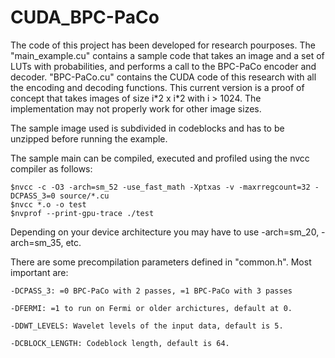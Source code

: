 # CUDA_BPC-PaCo

The code of this project has been developed for research pourposes. 
The "main_example.cu" contains a sample code that takes an image and a set of LUTs with probabilities, and performs a call to the BPC-PaCo encoder and decoder. 
"BPC-PaCo.cu" contains the CUDA code of this research with all the encoding and decoding functions. 
This current version is a proof of concept that takes images of size i\*2 x i\*2 with i > 1024. The implementation may not properly work for other image sizes.

The sample image used is subdivided in codeblocks and has to be unzipped before running the example.

The sample main can be compiled, executed and profiled using the nvcc compiler as follows:

	$nvcc -c -O3 -arch=sm_52 -use_fast_math -Xptxas -v -maxrregcount=32 -DCPASS_3=0 source/*.cu
	$nvcc *.o -o test
	$nvprof --print-gpu-trace ./test

Depending on your device architecture you may have to use -arch=sm_20, -arch=sm_35, etc.
	
There are some precompilation parameters defined in "common.h". Most important are:

	-DCPASS_3: =0 BPC-PaCo with 2 passes, =1 BPC-PaCo with 3 passes
	
	-DFERMI: =1 to run on Fermi or older archictures, default at 0. 
	
	-DDWT_LEVELS: Wavelet levels of the input data, default is 5.
	
	-DCBLOCK_LENGTH: Codeblock length, default is 64.
